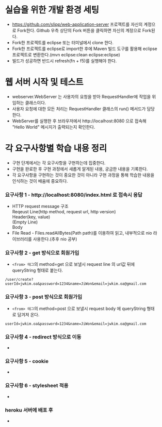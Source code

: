 # 실습을 위한 개발 환경 세팅
* https://github.com/slipp/web-application-server 프로젝트를 자신의 계정으로 Fork한다. Github 우측 상단의 Fork 버튼을 클릭하면 자신의 계정으로 Fork된다.
* Fork한 프로젝트를 eclipse 또는 터미널에서 clone 한다.
* Fork한 프로젝트를 eclipse로 import한 후에 Maven 빌드 도구를 활용해 eclipse 프로젝트로 변환한다.(mvn eclipse:clean eclipse:eclipse)
* 빌드가 성공하면 반드시 refresh(fn + f5)를 실행해야 한다.

# 웹 서버 시작 및 테스트
* webserver.WebServer 는 사용자의 요청을 받아 RequestHandler에 작업을 위임하는 클래스이다.
* 사용자 요청에 대한 모든 처리는 RequestHandler 클래스의 run() 메서드가 담당한다.
* WebServer를 실행한 후 브라우저에서 http://localhost:8080 으로 접속해 "Hello World" 메시지가 출력되는지 확인한다.

# 각 요구사항별 학습 내용 정리

* 구현 단계에서는 각 요구사항을 구현하는데 집중한다.
* 구현을 완료한 후 구현 과정에서 새롭게 알게된 내용, 궁금한 내용을 기록한다.
* 각 요구사항을 구현하는 것이 중요한 것이 아니라 구현 과정을 통해 학습한 내용을 인식하는 것이 배움에 중요하다.

### 요구사항 1 - http://localhost:8080/index.html 로 접속시 응답

* HTTP request message 구조 <br>
  Reqeust Line(http method, request url, http version) <br>
  Header(key, value) <br>
  (Empty Line) <br>
  Body
* File Read - Files.readAllBytes(Path path)를 이용하여 읽고, 내부적으로 nio 라이브러리를 사용한다.(추후 nio 공부)

### 요구사항 2 - get 방식으로 회원가입

* `<from> 테그`의 method=get 으로 보낼시 request line 의 url값 뒤에 queryString 형태로 붙는다.

```code
/user/create?userId=jwkim.oa&password=1234&name=JiWon&email=jwkim.oa@gmail.com
````

### 요구사항 3 - post 방식으로 회원가입
* `<from> 테그`의 method=post 으로 보낼시 request body 에 queryString 형태로 담겨져 온다.

```code
userId=jwkim.oa&password=1234&name=JiWon&email=jwkim.oa@gmail.com
````

### 요구사항 4 - redirect 방식으로 이동

*

### 요구사항 5 - cookie
* 

### 요구사항 6 - stylesheet 적용
* 

### heroku 서버에 배포 후
* 